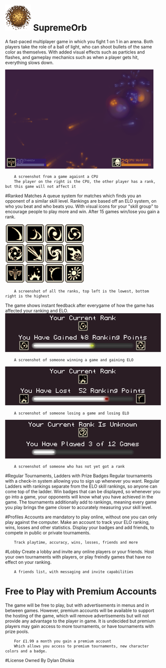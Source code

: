 [![Hello](https://raw.githubusercontent.com/DDDBOMBER/SupremeOrb/master/press/icon.png)](https://github.com/DDDBOMBER/SupremeOrb)
SupremeOrb
==========
A fast-paced multiplayer game in which you fight 1 on 1 in an arena. Both players take the role of a ball of light, who can shoot bullets of the same color as themselves. With added visual effects such as particles and flashes, and gameplay mechanics such as when a player gets hit, everything slows down.

[![Hello](https://raw.githubusercontent.com/DDDBOMBER/SupremeOrb/master/press/screenshot_11.png)](https://github.com/DDDBOMBER/SupremeOrb)
```
	A screenshot from a game agaisnt a CPU
	The player on the right is the CPU, the other player has a rank, but this game will not affect it
```

#Ranked Matches
  A queue system for matches which finds you an opponent of a similar skill level. Rankings are based off an ELO system, on who you beat and who beats you. With visual icons for your "skill group" to encourage people to play more and win. After 15 games win/lose you gain a rank.

 [![Hello](https://raw.githubusercontent.com/DDDBOMBER/SupremeOrb/master/press/rank_previews.png)](https://github.com/DDDBOMBER/SupremeOrb)
```
	A screenshot of all the ranks, top left is the lowest, bottom right is the highest
```
  The game shows instant feedback after everygame of how the game has affected your ranking and ELO.
 [![Hello](https://raw.githubusercontent.com/DDDBOMBER/SupremeOrb/master/press/ranking_menu_01.png)](https://github.com/DDDBOMBER/SupremeOrb)
```
	A screenshot of someone winning a game and gaining ELO
```
 [![Hello](https://raw.githubusercontent.com/DDDBOMBER/SupremeOrb/master/press/ranking_menu_02.png)](https://github.com/DDDBOMBER/SupremeOrb)
```
	A screenshot of someone losing a game and losing ELO
```
 [![Hello](https://raw.githubusercontent.com/DDDBOMBER/SupremeOrb/master/press/ranking_menu_03.png)](https://github.com/DDDBOMBER/SupremeOrb)
```
	A screenshot of someone who has not yet got a rank
```
	
  
#Regular Tournaments, Ladders with Prize Badges
  Regular tournaments with a check-in system allowing you to sign up whenever you want. Regular Ladders with rankings separate from the ELO skill rankings, so anyone can come top of the ladder. Win badges that can be displayed, so whenever you go into a game, your opponents will know what you have achieved in the game. The tournaments additionally add to rankings, meaning every game you play brings the game closer to accurately measuring your skill level.

#Profiles
  Accounts are mandatory to play online, without one you can only play against the computer. Make an account to track your ELO ranking, wins, losses and other statistics. Display your badges and add friends, to compete in public or private tournaments.
```
	Track playtime, accuracy, wins, losses, friends and more
```
  
#Lobby
  Create a lobby and invite any online players or your friends. Host your own tournaments with players, or play freindly games that have no effect on your ranking.
```
	A friends list, with messaging and invite capabilities
```

# Free to Play with Premium Accounts
  The game will be free to play, but with advertisements in menus and in between games. However, premium accounts will be available to support the hosting of the game, which will remove advertisements but will not provide any advantage to the player in game. It is undecided but premium players may gain access to more tournaments, or have tournaments with prize pools.
```
	For £1.99 a month you gain a premium account
	Which allows you access to premium tournaments, new character colors and a badge.
```

#License
  Owned By Dylan Dhokia